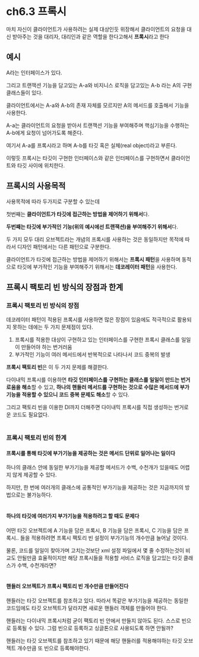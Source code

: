# ch6.3 프록시
마치 자신이 클라이언트가 사용하려는 실제 대상인듯 위장해서 클라이언트의 요청을 대신 받아주는 것을 대리자, 대리인과 같은 역할을 한다고해서 <strong>프록시</strong>라고 한다

## 예시
A라는 인터페이스가 있다. 

그리고 트랜잭션 기능을 담고있는 A-a와 비지니스 로직을 담고있는 A-b 라는 A의 구현 클래스들이 있다.


클라이언트에서는 A-a와 A-b의 존재 자체를 모르지만 A의 메서드를 호출해서 기능을 사용한다.

A-a는 클라이언트의 요청을 받아서 트랜잭션 기능을 부여해주며 핵심기능을 수행하는 A-b에게 요청이 넘어가도록 해준다.

여기서 A-a를 프록시라고 하며 A-b를 타깃 혹은 실체(real object)라고 부른다.

이렇듯 프록시는 타깃이 구현한 인터페이스와 같은 인터페이스를 구현하면서 클라이언트와 타깃 사이에 위치한다.

## 프록시의 사용목적
사용목적에 따라 두가지로 구분할 수 있는데

첫번째는 <strong>클라이언트가 타깃에 접근하는 방법을 제어하기 위해서</strong>다. 

<strong>두번째는 타깃에 부가적인 기능(위의 예시에선 트랜잭션)을 부여해주기 위해서</strong>다.

두 가지 모두 대리 오브젝트라는 개념의 프록시를 사용하는 것은 동일하지만 목적에 따라서 디자인 패턴에서는 다른 패턴으로 구분한다.

클라이언트가 타깃에 접근하는 방법을 제어하기 위해서는 <strong>프록시 패턴</strong>을 사용하며 동적으로 타깃에 부가적인 기능을 부여해주기 위해서는 <strong>데코레이터 패턴</strong>을 사용한다.

## 프록시 팩토리 빈 방식의 장점과 한계
### 프록시 팩토리 빈 방식의 장점

데코레이터 패턴이 적용된 프록시를 사용하면 많은 장점이 있음에도 적극적으로 활용되지 못하는 데에는 두 가지 문제점이 있다.
1. 프록시를 적용한 대상이 구현하고 있는 인터페이스를 구현한 프록시 클래스를 일일이 만들어야 하는 번거러움
1. 부가적인 기능이 여러 메서드에서 반복적으로 나타나서 코드 중복의 발생

<strong>프록시 팩토리 빈</strong>은 이  두 가지 문제를 해결한다.

다이내믹 프록시를 이용하면 <strong>타깃 인터페이스를 구현하는 클래스를 일일이 만드는 번거로움을 해소</strong>할 수 있고, <strong>하나의 핸들러 메서드를 구현하는 것으로 수많은 메서드에 부가기능을 적용할 수 있으니 코드 중복 문제도 해소</strong>할 수 있다.

그리고 팩토리 빈을 이용한 DI까지 더해주면 다이내믹 프록시를 직접 생성하는 번거로운 코드도 필요없다.
</br></br>

### 프록시 팩토리 빈의 한계
#### 프록시를 통해 타깃에 부가기능을 제공하는 것은 메서드 단위로 일어나는 일이다
하나의 클래스 안에 동일한 부가기능을 제공할 메서드가 수백, 수천개가 있을때도 어렵지 않게 제공할 수 있다.

하지만, 한 번에 여러개의 클래스에 공통적인 부가기능을 제공하는 것은 지금까지의 방법으로는 불가능하다.
</br></br>

#### 하나의 타깃에 여러가지 부가기능을 적용하려고 할 때도 문제다
어떤 타깃 오브젝트에 A 기능을 담은 프록시, B 기능을 담은 프록시, C 기능을 담은 프록시.. 들을 적용하려면 프록시 팩토리 빈 설정이 부가기능의 개수만큼 늘어날 것이다.

물론, 코드를 일일이 찾아가며 고치는것보단 xml 설정 파일에서 몇 줄 수정하는것이 비교도 안될만큼 효율적이지만 해당 프록시들을 적용할 서비스 로직을 담고있는 타깃 클래스가 수백, 수천개라면?
</br></br>

#### 핸들러 오브젝트가 프록시 팩토리 빈 개수만큼 만들어진다
핸들러는 타깃 오브젝트를 참조하고 있다. 따라서 똑같은 부가기능을 제공하는 동일한 코드임에도 타깃 오브젝트가 달라지면 새로운 핸들러 객체를 만들어야 한다.

핸들러는 다이내믹 프록시처럼 굳이 팩토리 빈 안에서 만들지 않아도 된다. 스스로 빈으로 등록될 수 있다. 그럼 빈으로 등록하고 싱글톤으로 사용되도록 하면 안될까?

핸들러는 타깃 오브젝트를 참조하고 있기 때문에 해당 핸들러를 적용해야하는 타깃 오브젝트 개수만큼 또 빈으로 등록해야한다.
